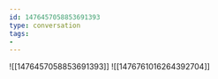```yaml
---
id: 1476457058853691393
type: conversation
tags:
- 
---
```

![[1476457058853691393]]
![[1476761016264392704]]

